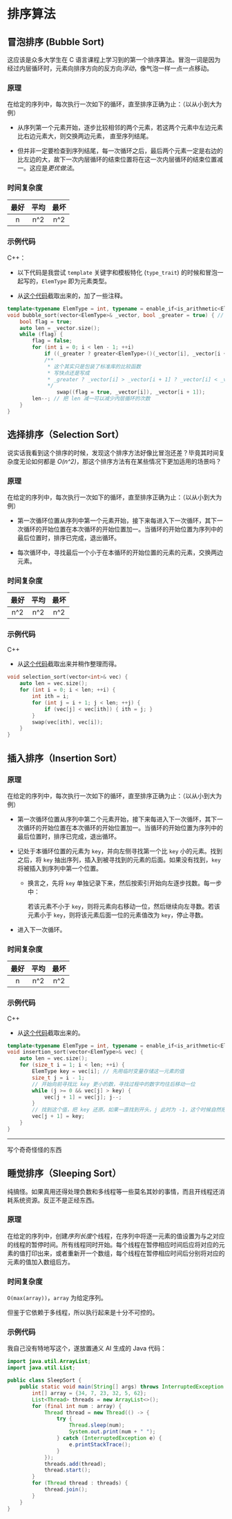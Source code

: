 # 排序算法

## 冒泡排序 (Bubble Sort)

这应该是众多大学生在 C 语言课程上学习到的第一个排序算法。冒泡一词是因为经过内层循环时，元素向排序方向的反方向*浮动*，像气泡一样一点一点移动。

### 原理

在给定的序列中，每次执行一次如下的循环，直至排序正确为止：（以从小到大为例）

* 从序列第一个元素开始，逐步比较相邻的两个元素，若这两个元素中左边元素比右边元素大，则交换两边元素， 直至序列结尾。

* 但并非一定要检查到序列结尾，每一次循环之后，最后两个元素一定是右边的比左边的大，故下一次内层循环的结束位置将在这一次内层循环的结束位置减一。这应是*更优做法*。

### 时间复杂度

|最好|平均|最坏|
|:-:|:-:|:-:|
|n|n^2|n^2|

### 示例代码

C++：

* 以下代码是我尝试 `template` 关键字和模板特化 (`type_trait`) 的时候和冒泡一起写的，`ElemType` 即为元素类型。

* 从[这个代码](../../misc/oi-wiki/basic/sort/bubble-sort/a.cpp)截取出来的，加了一些注释。

```cpp
template<typename ElemType = int, typename = enable_if<is_arithmetic<ElemType>::value>>
void bubble_sort(vector<ElemType>& _vector, bool _greater = true) { // 默认从小到大排序
    bool flag = true;
    auto len = _vector.size(); 
    while (flag) {
        flag = false;
        for (int i = 0; i < len - 1; ++i)
            if ((_greater ? greater<ElemType>()(_vector[i], _vector[i + 1]) : less<ElemType>()(_vector[i], _vector[i + 1]))) 
            /**
             * 这个其实只是包装了标准库的比较函数
             * 写快点还是写成
             * _greater ? _vector[i] > _vector[i + 1] ? _vector[i] < _vector[i + 1] 
             */ 
                swap((flag = true, _vector[i]), _vector[i + 1]);
        len--; // 把 len 减一可以减少内层循环的次数
    }
}
```

## 选择排序（Selection Sort）

说实话我看到这个排序的时候，发现这个排序方法好像比冒泡还差？毕竟其时间复杂度无论如何都是 *O(n^2)*，那这个排序方法有在某些情况下更加适用的场景吗？

### 原理

在给定的序列中，每次执行一次如下的循环，直至排序正确为止：（以从小到大为例）

* 第一次循环位置从序列中第一个元素开始，接下来每进入下一次循环，其下一次循环的开始位置在本次循环的开始位置加一。当循环的开始位置为序列中的最后位置时，排序已完成，退出循环。

* 每次循环中，寻找最后一个小于在本循环的开始位置的元素的元素，交换两边元素。

### 时间复杂度

|最好|平均|最坏|
|:-:|:-:|:-:|
|n^2|n^2|n^2|

### 示例代码

C++

* 从[这个代码](../../misc/oi-wiki/basic/sort/selection-sort/example-Luogu-P1271-TLE.cpp)截取出来并稍作整理而得。

```cpp
void selection_sort(vector<int>& vec) {
    auto len = vec.size();
    for (int i = 0; i < len; ++i) {
        int ith = i;
        for (int j = i + 1; j < len; ++j) {
            if (vec[j] < vec[ith]) { ith = j; }
        }
        swap(vec[ith], vec[i]);
    }
}
```

## 插入排序（Insertion Sort）

### 原理

在给定的序列中，每次执行一次如下的循环，直至排序正确为止：（以从小到大为例）

* 第一次循环位置从序列中第二个元素开始，接下来每进入下一次循环，其下一次循环的开始位置在本次循环的开始位置加一。当循环的开始位置为序列中的最后位置时，排序已完成，退出循环。

* 记处于本循环位置的元素为 `key`，并向左侧寻找第一个比 `key` 小的元素。找到之后，将 `key` 抽出序列，插入到被寻找到的元素的后面。如果没有找到，`key` 将被插入到序列中第一个位置。

    * 换言之，先将 `key` 单独记录下来，然后按索引开始向左逐步找数。每一步中：
        
        若该元素不小于 `key`，则将元素向右移动一位，然后继续向左寻数。若该元素小于 `key`，则将该元素后面一位的元素值改为 `key`，停止寻数。

* 进入下一次循环。

### 时间复杂度

|最好|平均|最坏|
|:-:|:-:|:-:|
|n|n^2|n^2|

### 示例代码

C++

* 从[这个代码](../../misc/oi-wiki/basic/sort/insertion-sort/example.cpp)截取出来的。

```cpp
template<typename ElemType = int, typename = enable_if<is_arithmetic<ElemType>::value, void>>
void insertion_sort(vector<ElemType>& vec) {
    auto len = vec.size();
    for (size_t i = 1; i < len; ++i) {
        ElemType key = vec[i]; // 先用临时变量存储这一元素的值
        size_t j = i - 1; 
        // 开始向前寻找比 key 更小的数，寻找过程中的数字均往后移动一位
        while (j >= 0 && vec[j] > key) {
            vec[j + 1] = vec[j]; j--;
        }
        // 找到这个值，把 key 还原。如果一直找到开头，j 此时为 -1，这个时候自然把这值排在第一个元素，也就是最小的地方。
        vec[j + 1] = key;
    }
}
```

---

写个奇奇怪怪的东西

## 睡觉排序（Sleeping Sort）

纯搞怪。如果真用还得处理负数和多线程等一些莫名其妙的事情，而且开线程还消耗系统资源。反正不是正经东西。

### 原理

在给定的序列中，创建*序列长度*个线程，在序列中将逐一元素的值设置为与之对应的线程的暂停时间。所有线程同时开始。每个线程在暂停相应时间后应将对应的元素的值打印出来，或者重新开一个数组，每个线程在暂停相应时间后分别将对应的元素的值加入数组后方。

### 时间复杂度

`O(max(array))`，`array` 为给定序列。

但鉴于它依赖于多线程，所以执行起来是十分不可控的。

### 示例代码

我自己没有特地写这个，遂放置通义 AI 生成的 Java 代码：

```java
import java.util.ArrayList;
import java.util.List;

public class SleepSort {
    public static void main(String[] args) throws InterruptedException {
        int[] array = {34, 7, 23, 32, 5, 62};
        List<Thread> threads = new ArrayList<>();
        for (final int num : array) {
            Thread thread = new Thread(() -> {
                try {
                    Thread.sleep(num);
                    System.out.print(num + " ");
                } catch (InterruptedException e) {
                    e.printStackTrace();
                }
            });
            threads.add(thread);
            thread.start();
        }
        for (Thread thread : threads) {
            thread.join();
        }
    }
}
```